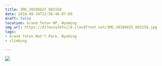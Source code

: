 ```yaml
---
title: IMG_20180825_083150
date: 2018-08-24T22:56:40-07:00
draft: false
location: Grand Teton NP, Wyoming
img_url: https://d17enza3bfujl8.cloudfront.net/IMG_20180825_083150.jpg
tags:
- Grand Teton Nat'l Park, Wyoming
- climbing

---
```


![](https://d17enza3bfujl8.cloudfront.net/IMG_20180825_083150.jpg)

